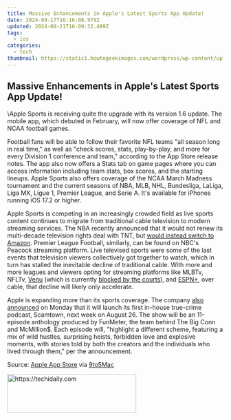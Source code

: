 ```yaml
---
title: Massive Enhancements in Apple's Latest Sports App Update!
date: 2024-09-17T16:16:08.979Z
updated: 2024-09-21T16:09:32.489Z
tags:
  - ios
categories:
  - tech
thumbnail: https://static1.howtogeekimages.com/wordpress/wp-content/uploads/2024/08/pexels-joe-calomeni-211258-718952.jpg
---
```


## Massive Enhancements in Apple's Latest Sports App Update!

\\Apple Sports is receiving quite the upgrade with its version 1.6 update. The mobile app, which debuted in February, will now offer coverage of NFL and NCAA football games.

 Football fans will be able to follow their favorite NFL teams "all season long in real time," as well as "check scores, stats, play-by-play, and more for every Division 1 conference and team," according to the App Store release notes. The app also now offers a Stats tab on game pages where you can access information including team stats, box scores, and the starting lineups. Apple Sports also offers coverage of the NCAA March Madness tournament and the current seasons of NBA, MLB, NHL, Bundesliga, LaLiga, Liga MX, Ligue 1, Premier League, and Serie A. It's available for iPhones running iOS 17.2 or higher.

 Apple Sports is competing in an increasingly crowded field as live sports content continues to migrate from traditional cable television to modern streaming services. The NBA recently announced that it would not renew its multi-decade television rights deal with TNT, but [would instead switch to Amazon](https://www.aboutamazon.com/news/entertainment/prime-video-nba-wnba-streaming-deal). Premier League Football, similarly, can be found on NBC's Peacock streaming platform. Live televised sports were some of the last events that television viewers collectively got together to watch, which in turn has stalled the inevitable decline of traditional cable. With more and more leagues and viewers opting for streaming platforms like MLBTv, NFLTv, [Venu](https://win-answers.techidaily.com/resolved-issue-addressed-persistent-app-failures-for-wot-blitz-users/) (which is currently [blocked by the courts](https://ai-driven-video-production.techidaily.com/new-2024-approved-the-great-debate-final-cut-pro-vs-lumafusion-for-video-editing/)), and [ESPN+](https://fox-glue.techidaily.com/essential-links-purchasing-youtube-tones-online-for-2024/), over cable, that decline will likely only accelerate.

 Apple is expanding more than its sports coverage. The company [also announced](https://www.apple.com/tv-pr/news/2024/08/apple-tv-reveals-trailer-for-new-apple-original-podcast-scamtown-premiering-august-26/) on Monday that it will launch its first in-house true-crime podcast, Scamtown, next week on August 26\. The show will be an 11-episode anthology produced by FunMeter, the team behind The Big Conn and McMillion$. Each episode will, "highlight a different scheme, featuring a mix of wild hustles, surprising heists, forbidden love and explosive moments, with stories told by both the creators and the individuals who lived through them," per the announcement.

 Source: [Apple App Store](https://apps.apple.com/us/app/apple-sports/id6446788829) via [9to5Mac](https://9to5mac.com/2024/08/19/apple-sports-nfl-update/)

<ins class="adsbygoogle"
     style="display:block"
     data-ad-format="autorelaxed"
     data-ad-client="ca-pub-7571918770474297"
     data-ad-slot="1223367746"></ins>

<ins class="adsbygoogle"
     style="display:block"
     data-ad-client="ca-pub-7571918770474297"
     data-ad-slot="8358498916"
     data-ad-format="auto"
     data-full-width-responsive="true"></ins>



<!-- affiliate ads begin -->
<a href="https://wigfever.sjv.io/c/5597632/2005196/22899" target="_top" id="2005196">
  <img src="//a.impactradius-go.com/display-ad/22899-2005196" border="0" alt="https://techidaily.com" width="300" height="90"/>
</a>
<img height="0" width="0" src="https://wigfever.sjv.io/i/5597632/2005196/22899" style="position:absolute;visibility:hidden;" border="0" />
<!-- affiliate ads end -->

